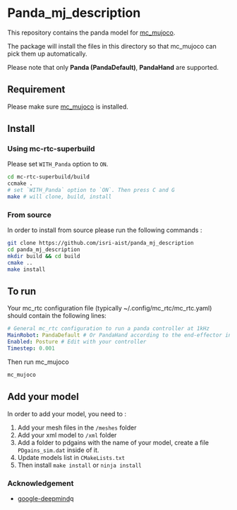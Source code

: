 # Panda_mj_description

This repository contains the panda model for [mc_mujoco](https://github.com/rohanpsingh/mc_mujoco).

The package will install the files in this directory so that mc_mujoco can pick them up automatically.

Please note that only **Panda (PandaDefault)**, **PandaHand** are supported.

## Requirement 

Please make sure [mc_mujoco](https://github.com/rohanpsingh/mc_mujoco) is installed. 

## Install

### Using mc-rtc-superbuild

Please set `WITH_Panda` option to `ON`. 

```bash
cd mc-rtc-superbuild/build
ccmake .
# set `WITH_Panda` option to `ON`. Then press C and G
make # will clone, build, install
```


### From source 

In order to install from source please run the following commands : 

```bash
git clone https://github.com/isri-aist/panda_mj_description
cd panda_mj_description
mkdir build && cd build
cmake ..
make install
```


## To run 

Your mc_rtc configuration file (typically ~/.config/mc_rtc/mc_rtc.yaml) should contain the following lines:

```yaml
# General mc_rtc configuration to run a panda controller at 1kHz
MainRobot: PandaDefault # Or PandaHand according to the end-effector installed on the robot
Enabled: Posture # Edit with your controller
Timestep: 0.001
```
Then run mc_mujoco

```bash
mc_mujoco
```

## Add your model

In order to add your model, you need to :

1. Add your mesh files in the `/meshes` folder 
2. Add your xml model to `/xml` folder
3. Add a folder to pdgains with the name of your model, create a file `PDgains_sim.dat` inside of it.
4. Update models list in `CMakeLists.txt` 
5. Then install `make install` or `ninja install`

### Acknowledgement 

* [google-deepmind](https://github.com/google-deepmind/mujoco_menagerie/tree/main/franka_emika_panda)q